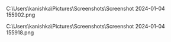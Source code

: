 C:\Users\kanishka\Pictures\Screenshots\Screenshot 2024-01-04 155902.png


C:\Users\kanishka\Pictures\Screenshots\Screenshot 2024-01-04 155918.png
